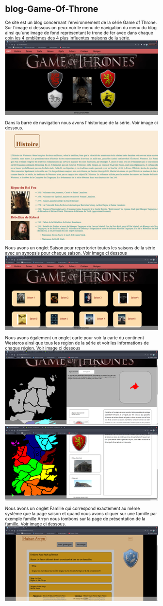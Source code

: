 # blog-Game-Of-Throne

Ce site est un blog concérnant l'environnement de la série Game of Throne. Sur l'image ci dessous on peux voir le menu de navigation du menu du blog ainsi qu'une image de fond représentant le trone de fer avec dans chaque coin les 4 emblèmes des 4 plus influentes maisons de la série.
![Screenshot](homeGOT.png)

Dans la barre de navigation nous avons l'historique de la série. Voir image ci dessous.
![Screenshot](histoireGot.jpg)

Nous avons un onglet Saison pour repertorier toutes les saisons de la série avec un synopsis pour chaque saison. Voir image ci dessous
![Screenshot](Page_Saisons.png)

Nous avons également un onglet carte pour voir la carte du continent Westeros ainsi que tous les region de la série et voir les informations de chaque région. Voir image ci dessous
![Screenshot](CastralRock.png)
![Screenshot](CasterlyRock1.png)

Nous avons un onglet Famille qui correspond exactement au même système que la page saison et quand nous avons cliquer sur une famille par exemple famille Arryn nous tombons sur la page de présentation de la famille. Voir image ci dessous.
![Screenshot](maisonArryn.png)
